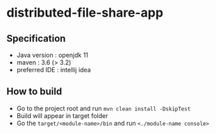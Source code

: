 # distributed-file-share-app

## Specification
* Java version : openjdk 11
* maven : 3.6 (> 3.2)
* preferred IDE : intellij idea

## How to build
* Go to the project root and run
`mvn clean install -DskipTest`
* Build will appear in target folder
* Go the `target/<module-name>/bin` and run
`<./module-name console>`